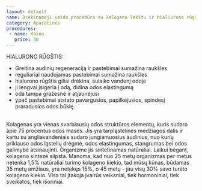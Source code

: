 ```yaml
---
layout: default
name: Drėkinamoji veido procedūra su kalogeno lakštu ir hialiurono rūgšties ampule
category: Aparatinės
procedures:
 - name: Kaina
   price: 30
---
```


<div class="text-box">
HIALURONO RŪGŠTIS: 
<ul>
<li>Greitina audinių regeneraciją ir pastebimai sumažina raukšles</li>
<li>reguliariai naudojamas pastebimai sumažina raukšles</li>
<li>hialurono rūgštis giliai drėkina, sulaiko vandenį odoje</li>
<li>ji lengvai įsigeria į odą, didina odos elastingumą</li>
<li>oda tampa gražesnė ir atjaunėjusi</li>
<li>ypač pastebimai atstato pavargusios, papilkėjusios, spindesį praradusios odos būklę</li>
</ul>
<br> 
Kolagenas yra vienas svarbiausių odos struktūros elementų, kuris sudaro apie 75 procentus odos masės. Jis yra tarpląstelinės medžiagos dalis ir kartu su angliavandeniais sudaro jungiamuosius audinius, nuo kurių priklauso odos ląstelių drėgmė, odos elastingumas, stangrumas bei odos galimybė atsinaujinti. Organizme jis sintetinamas natūraliai. Laikui bėgant, kolageno sintezė silpsta. Manoma, kad nuo 25 metų organizmas per metus netenka 1,5% natūraliai turimo kolageno kiekio, tad mūsų kūnas, būdamas 35 metų amžiaus, yra netekęs 15%, o 45 metų - jau visų 30% savo turėto kolageno kiekio. Visa tai įtakoja įvairūs veiksniai, tiek hormoniniai, tiek sveikatos, tiek išoriniai.</div>